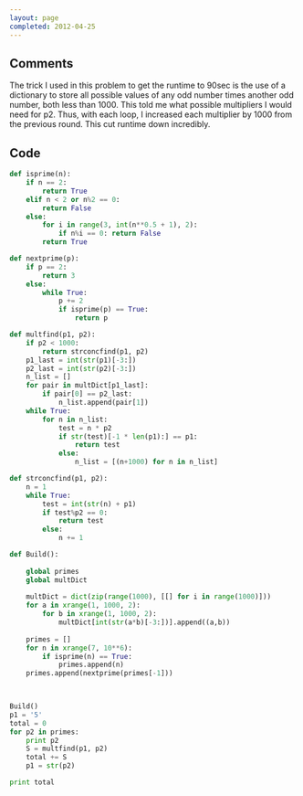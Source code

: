 ```yaml
---
layout: page
completed: 2012-04-25
---
```


## Comments

The trick I used in this problem to get the runtime to 90sec is the use of a
dictionary to store all possible values of any odd number times another odd
number, both less than 1000.  This told me what possible multipliers I would
need for p2. Thus, with each loop, I increased each multiplier by 1000 from the
previous round. This cut runtime down incredibly.

## Code

```python
def isprime(n):
	if n == 2:
		return True
	elif n < 2 or n%2 == 0:
		return False
	else:
		for i in range(3, int(n**0.5 + 1), 2):
			if n%i == 0: return False
		return True

def nextprime(p):
	if p == 2:
		return 3
	else:
		while True:
			p += 2
			if isprime(p) == True:
				return p

def multfind(p1, p2):
	if p2 < 1000:
		return strconcfind(p1, p2)
	p1_last = int(str(p1)[-3:])
	p2_last = int(str(p2)[-3:])
	n_list = []
	for pair in multDict[p1_last]:
		if pair[0] == p2_last:
			n_list.append(pair[1])
	while True:
		for n in n_list:
			test = n * p2
			if str(test)[-1 * len(p1):] == p1:
				return test
			else:
				n_list = [(n+1000) for n in n_list]

def strconcfind(p1, p2):
	n = 1
	while True:
		test = int(str(n) + p1)
		if test%p2 == 0:
			return test
		else:
			n += 1

def Build():
	
	global primes
	global multDict
		
	multDict = dict(zip(range(1000), [[] for i in range(1000)]))
	for a in xrange(1, 1000, 2):
		for b in xrange(1, 1000, 2):
			multDict[int(str(a*b)[-3:])].append((a,b))
			
	primes = []
	for n in xrange(7, 10**6):
		if isprime(n) == True:
			primes.append(n)
	primes.append(nextprime(primes[-1]))
	


Build()
p1 = '5'
total = 0
for p2 in primes:
	print p2
	S = multfind(p1, p2)
	total += S
	p1 = str(p2)

print total
```
